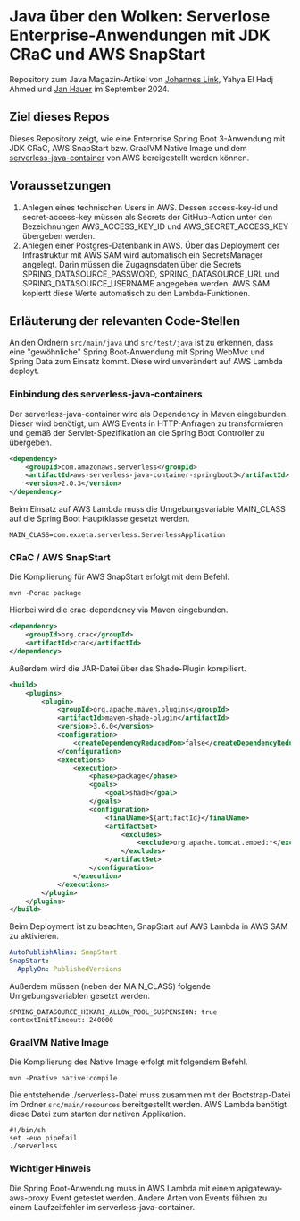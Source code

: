 # Java über den Wolken: Serverlose Enterprise-Anwendungen mit JDK CRaC und AWS SnapStart
Repository zum Java Magazin-Artikel von [Johannes Link](https://de.linkedin.com/in/link-johannes), Yahya El Hadj Ahmed und [Jan Hauer](https://de.linkedin.com/in/jan-hauer) im September 2024.

## Ziel dieses Repos
Dieses Repository zeigt, wie eine Enterprise Spring Boot 3-Anwendung mit JDK CRaC, AWS SnapStart bzw. GraalVM Native Image und dem [serverless-java-container](https://github.com/aws/serverless-java-container) von AWS bereigestellt werden können.

## Voraussetzungen
1. Anlegen eines technischen Users in AWS. Dessen access-key-id und secret-access-key müssen als Secrets der GitHub-Action unter den Bezeichnungen AWS_ACCESS_KEY_ID und AWS_SECRET_ACCESS_KEY übergeben werden.
2. Anlegen einer Postgres-Datenbank in AWS. Über das Deployment der Infrastruktur mit AWS SAM wird automatisch ein SecretsManager angelegt. Darin müssen die Zugagnsdaten über die Secrets SPRING_DATASOURCE_PASSWORD, SPRING_DATASOURCE_URL und SPRING_DATASOURCE_USERNAME angegeben werden. AWS SAM kopiertt diese Werte automatisch zu den Lambda-Funktionen.

## Erläuterung der relevanten Code-Stellen
An den Ordnern `src/main/java` und `src/test/java` ist zu erkennen, dass eine "gewöhnliche" Spring Boot-Anwendung mit Spring WebMvc und Spring Data zum Einsatz kommt. Diese wird unverändert auf AWS Lambda deployt.

### Einbindung des serverless-java-containers
Der serverless-java-container wird als Dependency in Maven eingebunden. Dieser wird benötigt, um AWS Events in HTTP-Anfragen zu transformieren und gemäß der Servlet-Spezifikation an die Spring Boot Controller zu übergeben.
```xml
<dependency>
    <groupId>com.amazonaws.serverless</groupId>
    <artifactId>aws-serverless-java-container-springboot3</artifactId>
    <version>2.0.3</version>
</dependency>
```

Beim Einsatz auf AWS Lambda muss die Umgebungsvariable MAIN_CLASS auf die Spring Boot Hauptklasse gesetzt werden.
```text
MAIN_CLASS=com.exxeta.serverless.ServerlessApplication
```

### CRaC / AWS SnapStart
Die Kompilierung für AWS SnapStart erfolgt mit dem Befehl.
```shell
mvn -Pcrac package
```

Hierbei wird die crac-dependency via Maven eingebunden.
```xml
<dependency>
    <groupId>org.crac</groupId>
    <artifactId>crac</artifactId>
</dependency>
```

Außerdem wird die JAR-Datei über das Shade-Plugin kompiliert.
```xml
<build>
    <plugins>
        <plugin>
            <groupId>org.apache.maven.plugins</groupId>
            <artifactId>maven-shade-plugin</artifactId>
            <version>3.6.0</version>
            <configuration>
                <createDependencyReducedPom>false</createDependencyReducedPom>
            </configuration>
            <executions>
                <execution>
                    <phase>package</phase>
                    <goals>
                        <goal>shade</goal>
                    </goals>
                    <configuration>
                        <finalName>${artifactId}</finalName>
                        <artifactSet>
                            <excludes>
                                <exclude>org.apache.tomcat.embed:*</exclude>
                            </excludes>
                        </artifactSet>
                    </configuration>
                </execution>
            </executions>
        </plugin>
    </plugins>
</build>
```

Beim Deployment ist zu beachten, SnapStart auf AWS Lambda in AWS SAM zu aktivieren.
```yml
AutoPublishAlias: SnapStart
SnapStart:
  ApplyOn: PublishedVersions
```

Außerdem müssen (neben der MAIN_CLASS) folgende Umgebungsvariablen gesetzt werden.
```text
SPRING_DATASOURCE_HIKARI_ALLOW_POOL_SUSPENSION: true
contextInitTimeout: 240000
```

### GraalVM Native Image
Die Kompilierung des Native Image erfolgt mit folgendem Befehl.
```shell
mvn -Pnative native:compile
```

Die entstehende ./serverless-Datei muss zusammen mit der Bootstrap-Datei im Ordner `src/main/resources` bereitgestellt werden. AWS Lambda benötigt diese Datei zum starten der nativen Applikation.
```shell
#!/bin/sh
set -euo pipefail
./serverless
```

### Wichtiger Hinweis
Die Spring Boot-Anwendung muss in AWS Lambda mit einem apigateway-aws-proxy Event getestet werden. Andere Arten von Events führen zu einem Laufzeitfehler im serverless-java-container.
